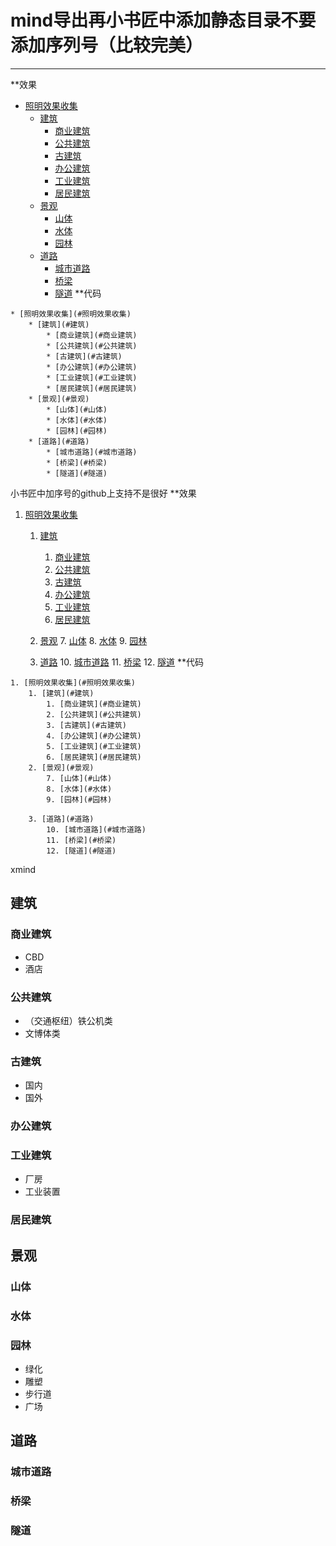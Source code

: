 # mind导出再小书匠中添加静态目录不要添加序列号（比较完美）
---------
**效果
* [照明效果收集](#照明效果收集)
	* [建筑](#建筑)
		* [商业建筑](#商业建筑)
		* [公共建筑](#公共建筑)
		* [古建筑](#古建筑)
		* [办公建筑](#办公建筑)
		* [工业建筑](#工业建筑)
		* [居民建筑](#居民建筑)
	* [景观](#景观)
		* [山体](#山体)
		* [水体](#水体)
		* [园林](#园林)
	* [道路](#道路)
		* [城市道路](#城市道路)
		* [桥梁](#桥梁)
		* [隧道](#隧道)
**代码
```
* [照明效果收集](#照明效果收集)
	* [建筑](#建筑)
		* [商业建筑](#商业建筑)
		* [公共建筑](#公共建筑)
		* [古建筑](#古建筑)
		* [办公建筑](#办公建筑)
		* [工业建筑](#工业建筑)
		* [居民建筑](#居民建筑)
	* [景观](#景观)
		* [山体](#山体)
		* [水体](#水体)
		* [园林](#园林)
	* [道路](#道路)
		* [城市道路](#城市道路)
		* [桥梁](#桥梁)
		* [隧道](#隧道)

```
 小书匠中加序号的github上支持不是很好
 **效果
 1. [照明效果收集](#照明效果收集)
	1. [建筑](#建筑)
		1. [商业建筑](#商业建筑)
		2. [公共建筑](#公共建筑)
		3. [古建筑](#古建筑)
		4. [办公建筑](#办公建筑)
		5. [工业建筑](#工业建筑)
		6. [居民建筑](#居民建筑)
	2. [景观](#景观)
		7. [山体](#山体)
		8. [水体](#水体)
		9. [园林](#园林)
		
	3. [道路](#道路)
		10. [城市道路](#城市道路)
		11. [桥梁](#桥梁)
		12. [隧道](#隧道)
**代码
```
1. [照明效果收集](#照明效果收集)
	1. [建筑](#建筑)
		1. [商业建筑](#商业建筑)
		2. [公共建筑](#公共建筑)
		3. [古建筑](#古建筑)
		4. [办公建筑](#办公建筑)
		5. [工业建筑](#工业建筑)
		6. [居民建筑](#居民建筑)
	2. [景观](#景观)
		7. [山体](#山体)
		8. [水体](#水体)
		9. [园林](#园林)
		
	3. [道路](#道路)
		10. [城市道路](#城市道路)
		11. [桥梁](#桥梁)
		12. [隧道](#隧道)
 ``` 
 
xmind
## 建筑
### 商业建筑
* CBD
* 酒店
### 公共建筑
* （交通枢纽）铁公机类
* 文博体类
### 古建筑
* 国内
* 国外
### 办公建筑
### 工业建筑
* 厂房
* 工业装置
### 居民建筑
## 景观
### 山体
### 水体
### 园林
* 绿化
* 雕塑
* 步行道
* 广场
## 道路
### 城市道路
### 桥梁
### 隧道
